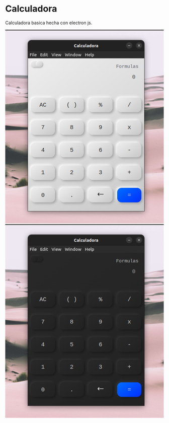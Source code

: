 # Calculadora

Calculadora basica hecha con electron js.

![calculadora](./assets/img/calculadora2.png)
![calculadora](./assets/img/calculadora1.png)
